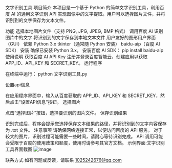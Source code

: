 文字识别工具
项目简介
本项目是一个基于 Python 的简单文字识别工具，利用百度 AI 的通用文字识别 API 实现图像中的文字提取。用户可以选择图片文件，并将识别到的文字保存为文本文件。

功能
选择本地图片文件（支持 PNG, JPG, JPEG, BMP 格式）
调用百度 AI 识别图片中的文字
将识别到的文字保存到本地文本文件
用户友好的图形用户界面（GUI）
依赖
Python 3.x
tkinter（通常随 Python 安装）
baidu-aip（百度 AI SDK）
安装
确保已安装 Python 3.x。
安装百度 AI SDK：
pip install baidu-aip
使用说明
获取百度 AI API Key
注册并登录百度智能云，创建应用以获取 APP_ID、API_KEY 和 SECRET_KEY。
运行程序

在终端中运行：
python 文字识别工具.py

设置api信息

在应用程序界面中，输入从百度获取的 APP_ID、API_KEY 和 SECRET_KEY，然后点击“设置API信息”按钮。
选择图片

点击“选择图片”按钮，选择要识别的图片文件。
保存识别结果

识别完成后，程序会提示您选择保存文本结果的路径，并将识别到的文字内容保存为 .txt 文件。
注意事项
请确保网络连接正常，以便访问百度的 API 服务。
对于较大的图片，识别过程可能需要一些时间，请耐心等待识别完成。
API 调用可能会受限于百度的使用政策和额度，使用时请参考其官方文档。
示例界面:文字识别工具界面截图 
![image](https://github.com/user-attachments/assets/4cb56bca-1004-4eb3-a800-328850f0e84b)

联系方式
如有问题或反馈，请联系 1025242676@qq.com
